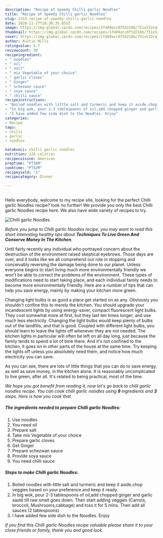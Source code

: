 ```yaml
---
description: "Recipe of Speedy Chilli garlic Noodles"
title: "Recipe of Speedy Chilli garlic Noodles"
slug: 1333-recipe-of-speedy-chilli-garlic-noodles
date: 2020-11-27T18:38:35.855Z
image: https://img-global.cpcdn.com/recipes/1f409acc8f5d218b/751x532cq70/chilli-garlic-noodles-recipe-main-photo.jpg
thumbnail: https://img-global.cpcdn.com/recipes/1f409acc8f5d218b/751x532cq70/chilli-garlic-noodles-recipe-main-photo.jpg
cover: https://img-global.cpcdn.com/recipes/1f409acc8f5d218b/751x532cq70/chilli-garlic-noodles-recipe-main-photo.jpg
author: Austin Mills
ratingvalue: 4.7
reviewcount: 10
recipeingredient:
- " noodles"
- " oil"
- " salt"
- " mix Vegetable of your choice"
- " garlic cloves"
- " Ginger"
- " schezwan sauce"
- " soya sauce"
- " chilli sauce"
recipeinstructions:
- "Boiled noodles with little salt and turmeric and keep it aside.chop veggies based on your preference and keep it ready."
- "In big wok, pour 2-3 tablespoons of oil,add chopped ginger and garlic sauté till raw smell goes down. Then start adding veggies (Carrots, broccoli, Mushrooms,cabbage) and toss it for 5 mins. Then add all sauces (2 tablespoons)"
- "I have added few side dish to the Noodles. Enjoy"
categories:
- Recipe
tags:
- chilli
- garlic
- noodles

katakunci: chilli garlic noodles 
nutrition: 224 calories
recipecuisine: American
preptime: "PT16M"
cooktime: "PT42M"
recipeyield: "1"
recipecategory: Dinner

---
```

<br>
Hello everybody, welcome to my recipe site, looking for the perfect Chilli garlic Noodles recipe? look no further! We provide you only the best Chilli garlic Noodles recipe here. We also have wide variety of recipes to try.
<br>


![Chilli garlic Noodles](https://img-global.cpcdn.com/recipes/1f409acc8f5d218b/751x532cq70/chilli-garlic-noodles-recipe-main-photo.jpg)

<i>Before you jump to Chilli garlic Noodles recipe, you may want to read this short interesting healthy tips about 
<strong>Techniques To Live Green And Conserve Money In The Kitchen</strong>.</i>
</br>

Until fairly recently any individual who portrayed concern about the destruction of the environment raised skeptical eyebrows. Those days are over, and it looks like we all comprehend our role in stopping and conceivably reversing the damage being done to our planet. Unless everyone begins to start living much more environmentally friendly we won't be able to correct the problems of the environment. These types of modifications need to start taking place, and each individual family needs to become more environmentally friendly. Here are a number of tips that can help you save energy, mainly by making your kitchen more green.

Changing light bulbs is as good a place get started on as any. Obviously you shouldn't confine this to merely the kitchen. You should upgrade your incandescent lights by using energy-saver, compact fluorescent light bulbs. They cost somewhat more at first, but they last ten times longer, and use much less electricity. Changing the light bulbs would keep plenty of bulbs out of the landfills, and that is good. Coupled with different light bulbs, you should learn to leave the lights off whenever they are not needed. The kitchen lights in particular will often be left on all day long, just because the family tends to spend a lot of time there. And it's not confined to the kitchen, it goes on in other parts of the house at the same time. Try keeping the lights off unless you absolutely need them, and notice how much electricity you can save.

As you can see, there are lots of little things that you can do to save energy, as well as save money, in the kitchen alone. It is reasonably uncomplicated to live green, after all. It's related to being practical, most of the time.


<i>We hope you got benefit from reading it, now let's go back to chilli garlic noodles recipe. You can cook chilli garlic noodles using <strong>9</strong> ingredients and <strong>3</strong> steps. Here is how you cook that.
</i>

##### The ingredients needed to prepare Chilli garlic Noodles:

1. Use  noodles
1. You need  oil
1. Prepare  salt
1. Take  mix Vegetable of your choice
1. Prepare  garlic cloves
1. Get  Ginger
1. Prepare  schezwan sauce
1. Provide  soya sauce
1. You need  chilli sauce


##### Steps to make Chilli garlic Noodles:

1. Boiled noodles with little salt and turmeric and keep it aside.chop veggies based on your preference and keep it ready.
1. In big wok, pour 2-3 tablespoons of oil,add chopped ginger and garlic sauté till raw smell goes down. Then start adding veggies (Carrots, broccoli, Mushrooms,cabbage) and toss it for 5 mins. Then add all sauces (2 tablespoons)
1. I have added few side dish to the Noodles. Enjoy


<i>If you find this Chilli garlic Noodles recipe valuable please share it to your close friends or family, thank you and good luck.</i>

